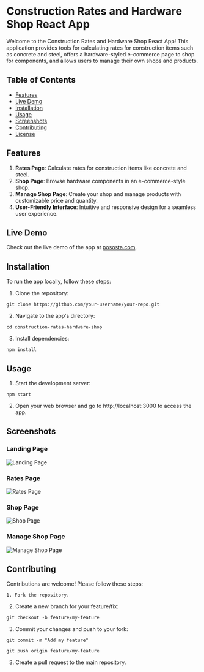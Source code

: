 # Construction Rates and Hardware Shop React App

Welcome to the Construction Rates and Hardware Shop React App! This application provides tools for calculating rates for construction items such as concrete and steel, offers a hardware-styled e-commerce page to shop for components, and allows users to manage their own shops and products.

## Table of Contents

- [Features](#features)
- [Live Demo](#live-demo)
- [Installation](#installation)
- [Usage](#usage)
- [Screenshots](#screenshots)
- [Contributing](#contributing)
- [License](#license)

## Features

1. **Rates Page**: Calculate rates for construction items like concrete and steel.
2. **Shop Page**: Browse hardware components in an e-commerce-style shop.
3. **Manage Shop Page**: Create your shop and manage products with customizable price and quantity.
4. **User-Friendly Interface**: Intuitive and responsive design for a seamless user experience.

## Live Demo

Check out the live demo of the app at [pososta.com](https://www.pososta.com).

## Installation



To run the app locally, follow these steps:

1. Clone the repository:

```git clone https://github.com/your-username/your-repo.git```

2. Navigate to the app's directory:

```cd construction-rates-hardware-shop```


3. Install dependencies:

```npm install```
    

## Usage

1. Start the development server:

```npm start```

2. Open your web browser and go to http://localhost:3000 to access the app.

## Screenshots

### Landing Page
![Landing Page](assets/image.png)

### Rates Page
![Rates Page](assets/image-1.png)

### Shop Page
![Shop Page](assets/image-2.png)

### Manage Shop Page
![Manage Shop Page](assets/image-3.png)



## Contributing

Contributions are welcome! Please follow these steps:

    1. Fork the repository.
   2. Create a new branch for your feature/fix:

```git checkout -b feature/my-feature```

3. Commit your changes and push to your fork:

```git commit -m "Add my feature"```

```git push origin feature/my-feature```

3. Create a pull request to the main repository.
